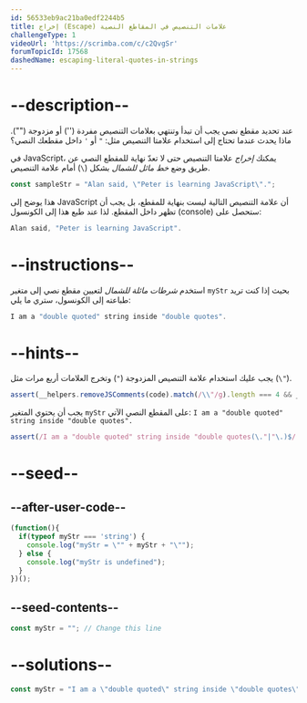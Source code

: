 ```yaml
---
id: 56533eb9ac21ba0edf2244b5
title: إخراج (Escape) علامات التنصيص في المقاطع النصية
challengeType: 1
videoUrl: 'https://scrimba.com/c/c2QvgSr'
forumTopicId: 17568
dashedName: escaping-literal-quotes-in-strings
---
```


# --description--

عند تحديد مقطع نصي يجب أن تبدأ وتنتهي بعلامات التنصيص مفردة ('') أو مزدوجة (""). ماذا يحدث عندما تحتاج إلى استخدام علامتا التنصيص مثل: `"` أو `'` داخل مقطعك النصي؟

في JavaScript، يمكنك <dfn>إخراج</dfn> علامتا التنصيص حتى لا تعدّ نهاية للمقطع النصي عن طريق وضع <dfn>خط مائل للشمال</dfn> بشكل (`\`) أمام علامة التنصيص.

```js
const sampleStr = "Alan said, \"Peter is learning JavaScript\".";
```

هذا يوضح إلى JavaScript أن علامة التنصيص التالية ليست بنهاية للمقطع، بل يجب أن تظهر داخل المقطع. لذا عند طبع هذا إلى الكونسول (console) ستحصل على:

```js
Alan said, "Peter is learning JavaScript".
```

# --instructions--

استخدم <dfn>شرطات مائلة للشمال</dfn> لتعيين مقطع نصي إلى متغير `myStr` بحيث إذا كنت تريد طباعته إلى الكونسول، ستري ما يلي:

```js
I am a "double quoted" string inside "double quotes".
```

# --hints--

يجب عليك استخدام علامة التنصيص المزدوجة (`"`) وتخرج العلامات أربع مرات مثل (`\"`).

```js
assert(__helpers.removeJSComments(code).match(/\\"/g).length === 4 && __helpers.removeJSComments(code).match(/[^\\]"/g).length === 2);
```

يجب أن يحتوي المتغير `myStr` على المقطع النصي الآتي: `I am a "double quoted" string inside "double quotes".`

```js
assert(/I am a "double quoted" string inside "double quotes(\."|"\.)$/.test(myStr));
```

# --seed--

## --after-user-code--

```js
(function(){
  if(typeof myStr === 'string') {
    console.log("myStr = \"" + myStr + "\"");
  } else {
    console.log("myStr is undefined");
  }
})();
```

## --seed-contents--

```js
const myStr = ""; // Change this line
```

# --solutions--

```js
const myStr = "I am a \"double quoted\" string inside \"double quotes\".";
```
